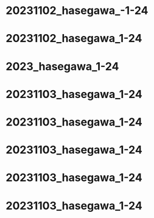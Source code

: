 # 20231102_hasegawa_-1-24
# 20231102_hasegawa_1-24
# 2023_hasegawa_1-24
# 20231103_hasegawa_1-24
# 20231103_hasegawa_1-24
# 20231103_hasegawa_1-24
# 20231103_hasegawa_1-24
# 20231103_hasegawa_1-24
